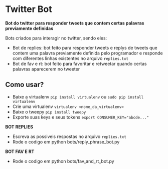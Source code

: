 # Twitter Bot

**Bot do twitter para responder tweets que contem certas palavras previamente definidas**

Bots criados para interagir no twitter, sendo eles:

- Bot de replies: bot feito para responder tweets e replys de tweets que contem uma palavra previamente definida pelo programador e responde com diferentes linhas existentes no arquivo `replies.txt`
- Bot de fav e rt: bot feito para favoritar e retweetar quando certas palavras aparecerem no tweeter

## Como usar?
- Baixe a virtualenv `pip install virtualenv` ou `sudo pip install virtualenv`
- Crie uma virtualenv `virtualenv <nome_da_virtualenv>`
- Baixe o tweepy `pip install tweepy`
- Exporte suas keys e seus tokens `export CONSUMER_KEY="abcde..."` 

**BOT REPLIES**
- Escreva as possiveis respostas no arquivo `replies.txt`
- Rode o codigo em python bots/reply_phrase_bot.py

**BOT FAV E RT**
- Rode o codigo em python bots/fav_and_rt_bot.py
